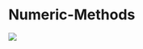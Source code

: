 # Numeric-Methods
[<image src="https://aerospaceexport.com/wp-content/uploads/2019/12/project-management-I.jpg">](https://github.com/IASGroup/NumericMethods/projects)
